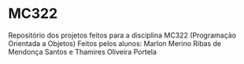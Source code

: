 # MC322
Repositório dos projetos feitos para a disciplina MC322 (Programação Orientada a Objetos)
Feitos pelos alunos: Marlon Merino Ribas de Mendonça Santos e Thamires Oliveira Portela